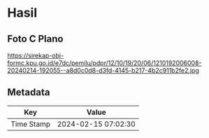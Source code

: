 # Hasil

## Foto C Plano

https://sirekap-obj-formc.kpu.go.id/e7dc/pemilu/pdpr/12/10/19/20/06/1210192006008-20240214-192055--a8d0c0d8-d3fd-4145-b217-4b2c911b2fe2.jpg


## Metadata

| Key        | Value               |
| ---------- | ------------------- |
| Time Stamp | 2024-02-15 07:02:30 |



